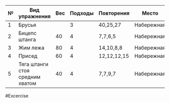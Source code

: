 
| №   | Вид упражнения                  | Вес | Подходы | Повторения  | Место      |
| --- | ------------------------------- | --- | ------- | ----------- | ---------- |
| 1   | Брусья                          |     | 3       | 40,25,27    | Набережная |
| 2   | Бицепс штанга                   | 40  | 4       | 7,7,6,5     | Набережная |
| 3   | Жим лежа                        | 80  | 4       | 14,10,8,8   | Набережная |
| 4   | Присед                          | 60  | 4       | 12,12,12,15 | Набережная |
| 5   | Тяга штанги стоя средним хватом | 40  | 4       | 7,7,9,7     | Набережная |

#Excercise